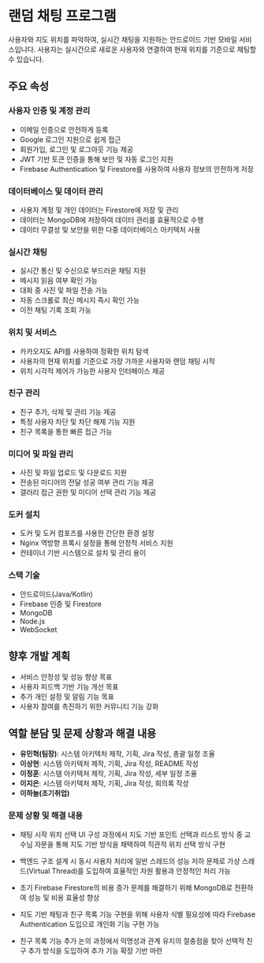 # 랜덤 채팅 프로그램

사용자와 지도 위치를 파악하여, 실시간 채팅을 지원하는 안드로이드 기반 모바일 서비스입니다. 사용자는 실시간으로 새로운 사용자와 연결하여 현재 위치를 기준으로 채팅할 수 있습니다.

## 주요 속성

### 사용자 인증 및 계정 관리

* 이메일 인증으로 안전하게 등록
* Google 로그인 지원으로 쉽게 접근
* 회원가입, 로그인 및 로그아웃 기능 제공
* JWT 기반 토큰 인증을 통해 보안 및 자동 로그인 지원
* Firebase Authentication 및 Firestore를 사용하여 사용자 정보의 안전하게 저장

### 데이터베이스 및 데이터 관리

* 사용자 계정 및 개인 데이터는 Firestore에 저장 및 관리
* 데이터는 MongoDB에 저장하여 데이터 관리를 효율적으로 수행
* 데이터 무결성 및 보안을 위한 다중 데이터베이스 아키텍처 사용

### 실시간 채팅

* 실시간 통신 및 수신으로 부드러운 채팅 지원
* 메시지 읽음 여부 확인 가능
* 대화 중 사진 및 파일 전송 가능
* 자동 스크롤로 최신 메시지 즉시 확인 가능
* 이전 채팅 기록 조회 가능

### 위치 및 서비스

* 카카오지도 API를 사용하여 정확한 위치 탐색
* 사용자의 현재 위치를 기준으로 가장 가까운 사용자와 랜덤 채팅 시작
* 위치 시각적 제어가 가능한 사용자 인터페이스 제공

### 친구 관리

* 친구 추가, 삭제 및 관리 기능 제공
* 특정 사용자 차단 및 차단 해제 기능 지원
* 친구 목록을 통한 빠른 접근 가능

### 미디어 및 파일 관리

* 사진 및 파일 업로드 및 다운로드 지원
* 전송된 미디어의 전달 성공 여부 관리 기능 제공
* 갤러리 접근 권한 및 미디어 선택 관리 기능 제공

### 도커 설치

* 도커 및 도커 컴포즈를 사용한 간단한 환경 설정
* Nginx 역방향 프록시 설정을 통해 안정적 서비스 지원
* 컨테이너 기반 시스템으로 설치 및 관리 용이

### 스택 기술

* 안드로이드(Java/Kotlin)
* Firebase 인증 및 Firestore
* MongoDB
* Node.js
* WebSocket

## 향후 개발 계획

* 서비스 안정성 및 성능 향상 목표
* 사용자 피드백 기반 기능 개선 목표
* 추가 개인 설정 및 알림 기능 목표
* 사용자 참여를 촉진하기 위한 커뮤니티 기능 강화

## 역할 분담 및 문제 상황과 해결 내용

* **유민혁(팀장)**: 시스템 아키텍처 제작, 기획, Jira 작성, 총괄 일정 조율
* **이상현**: 시스템 아키텍처 제작, 기획, Jira 작성, README 작성
* **이정훈**: 시스템 아키텍처 제작, 기획, Jira 작성, 세부 일정 조율
* **이지은**: 시스템 아키텍처 제작, 기획, Jira 작성, 회의록 작성
* **이하늘(조기취업)**

### 문제 상황 및 해결 내용

* 채팅 시작 위치 선택 UI 구성 과정에서 지도 기반 포인트 선택과 리스트 방식 중 교수님 자문을 통해 지도 기반 방식을 채택하여 직관적 위치 선택 방식 구현

* 백엔드 구조 설계 시 동시 사용자 처리에 일반 스레드의 성능 저하 문제로 가상 스레드(Virtual Thread)를 도입하여 효율적인 자원 활용과 안정적인 처리 가능

* 초기 Firebase Firestore의 비용 증가 문제를 해결하기 위해 MongoDB로 전환하여 성능 및 비용 효율성 향상

* 지도 기반 채팅과 친구 목록 기능 구현을 위해 사용자 식별 필요성에 따라 Firebase Authentication 도입으로 개인화 기능 구현 가능

* 친구 목록 기능 추가 논의 과정에서 익명성과 관계 유지의 절충점을 찾아 선택적 친구 추가 방식을 도입하여 추가 기능 확장 기반 마련
